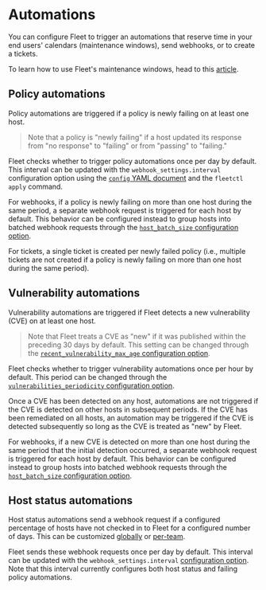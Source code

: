 # Automations

You can configure Fleet to trigger an automations that reserve time in your end users' calendars (maintenance windows), send webhooks, or to create a tickets.

To learn how to use Fleet's maintenance windows, head to this [article](https://fleetdm.com/announcements/fleet-in-your-calendar-introducing-maintenance-windows). 

## Policy automations

Policy automations are triggered if a policy is newly failing on at least one host.

> Note that a policy is "newly failing" if a host updated its response from "no response" to "failing" or from "passing" to "failing."

Fleet checks whether to trigger policy automations once per day by default. This interval can be updated with the `webhook_settings.interval` configuration option using the [`config` YAML document](https://fleetdm.com/docs/using-fleet/configuration-files#organization-settings) and the `fleetctl apply` command.

For webhooks, if a policy is newly failing on more than one host during the same period, a separate webhook request is triggered for each host by default. This behavior can be configured instead to group hosts into batched webhook requests through the [`host_batch_size` configuration option](https://fleetdm.com/docs/using-fleet/configuration-files#webhook-settings-failing-policies-webhook-host-batch-size).

For tickets, a single ticket is created per newly failed policy (i.e., multiple tickets are not created if a policy is newly failing on more than one host during the same period).

## Vulnerability automations

Vulnerability automations are triggered if Fleet detects a new vulnerability (CVE) on at least one host. 

> Note that Fleet treats a CVE as "new" if it was published within the preceding 30 days by default. This setting can be changed through the [`recent_vulnerability_max_age` configuration option](https://fleetdm.com/docs/deploying/configuration#recent-vulnerability-max-age).

Fleet checks whether to trigger vulnerability automations once per hour by default. This period can be changed through the [`vulnerabilities_periodicity` configuration option](https://fleetdm.com/docs/deploying/configuration#periodicity). 

Once a CVE has been detected on any host, automations are not triggered if the CVE is detected on other hosts in subsequent periods. If the CVE has been remediated on all hosts, an automation may be triggered if the CVE is detected subsequently so long as the CVE is treated as "new" by Fleet. 

For webhooks, if a new CVE is detected on more than one host during the same period that the initial detection occurred, a separate webhook request is triggered for each host by default. This behavior can be configured instead to group hosts into batched webhook requests through the [`host_batch_size` configuration option](https://fleetdm.com/docs/using-fleet/configuration-files#webhook-settings-vulnerabilities-webhook-host-batch-size).

## Host status automations

Host status automations send a webhook request if a configured percentage of hosts have not checked in to Fleet for a configured number of days. This can be customized [globally](https://fleetdm.com/docs/configuration/configuration-files#organization-settingss) or [per-team](https://fleetdm.com/docs/configuration/configuration-files#teams).

Fleet sends these webhook requests once per day by default. This interval can be updated with the `webhook_settings.interval` [configuration option](https://fleetdm.com/docs/configuration/configuration-files#organization-settings).  Note that this interval currently configures both host status and failing policy automations.

<meta name="pageOrderInSection" value="1509">
<meta name="description" value="Configure Fleet automations to trigger webhooks or create tickets in Jira and Zendesk for vulnerability, policy, and host status events.">
<meta name="navSection" value="Device management">
